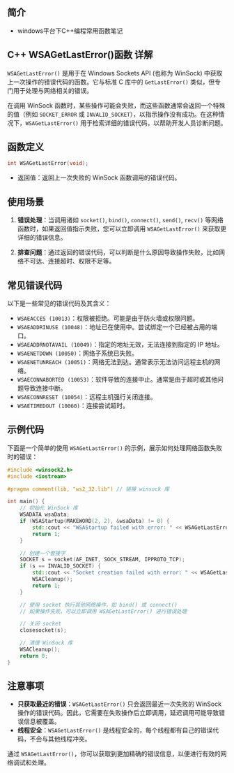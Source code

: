 ## 简介

+ windows平台下C++编程常用函数笔记

## C++ WSAGetLastError()函数 详解

`WSAGetLastError()` 是用于在 Windows Sockets API (也称为 WinSock) 中获取上一次操作的错误代码的函数。它与标准 C 库中的 `GetLastError()` 类似，但专门用于处理与网络相关的错误。

在调用 WinSock 函数时，某些操作可能会失败，而这些函数通常会返回一个特殊的值（例如 `SOCKET_ERROR` 或 `INVALID_SOCKET`），以指示操作没有成功。在这种情况下，`WSAGetLastError()` 用于检索详细的错误代码，以帮助开发人员诊断问题。

## 函数定义

```cpp
int WSAGetLastError(void);
```

- 返回值：返回上一次失败的 WinSock 函数调用的错误代码。

## 使用场景

1. **错误处理**：当调用诸如 `socket()`, `bind()`, `connect()`, `send()`, `recv()` 等网络函数时，如果返回值指示失败，您可以立即调用 `WSAGetLastError()` 来获取更详细的错误信息。
  
2. **排查问题**：通过返回的错误代码，可以判断是什么原因导致操作失败，比如网络不可达、连接超时、权限不足等。

## 常见错误代码

以下是一些常见的错误代码及其含义：

- `WSAEACCES (10013)`：权限被拒绝。可能是由于防火墙或权限问题。
- `WSAEADDRINUSE (10048)`：地址已在使用中。尝试绑定一个已经被占用的端口。
- `WSAEADDRNOTAVAIL (10049)`：指定的地址无效，无法连接到指定的 IP 地址。
- `WSAENETDOWN (10050)`：网络子系统已失败。
- `WSAENETUNREACH (10051)`：网络无法到达。通常表示无法访问远程主机的网络。
- `WSAECONNABORTED (10053)`：软件导致的连接中止。通常是由于超时或其他问题导致连接中断。
- `WSAECONNRESET (10054)`：远程主机强行关闭连接。
- `WSAETIMEDOUT (10060)`：连接尝试超时。
  
## 示例代码

下面是一个简单的使用 `WSAGetLastError()` 的示例，展示如何处理网络函数失败时的错误：

```cpp
#include <winsock2.h>
#include <iostream>

#pragma comment(lib, "ws2_32.lib") // 链接 winsock 库

int main() {
    // 初始化 WinSock 库
    WSADATA wsaData;
    if (WSAStartup(MAKEWORD(2, 2), &wsaData) != 0) {
        std::cout << "WSAStartup failed with error: " << WSAGetLastError() << std::endl;
        return 1;
    }

    // 创建一个套接字
    SOCKET s = socket(AF_INET, SOCK_STREAM, IPPROTO_TCP);
    if (s == INVALID_SOCKET) {
        std::cout << "Socket creation failed with error: " << WSAGetLastError() << std::endl;
        WSACleanup();
        return 1;
    }

    // 使用 socket 执行其他网络操作，如 bind() 或 connect()
    // 如果操作失败，可以立即调用 WSAGetLastError() 进行错误处理

    // 关闭 socket
    closesocket(s);

    // 清理 WinSock 库
    WSACleanup();
    return 0;
}
```

## 注意事项

- **只获取最近的错误**：`WSAGetLastError()` 只会返回最近一次失败的 WinSock 操作的错误代码。因此，它需要在失败操作后立即调用，延迟调用可能导致错误信息被覆盖。
- **线程安全**：`WSAGetLastError()` 是线程安全的，每个线程都有自己的错误代码，不会与其他线程冲突。

通过 `WSAGetLastError()`，你可以获取到更加精确的错误信息，以便进行有效的网络调试和处理。